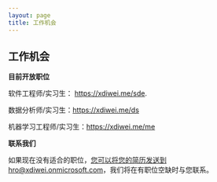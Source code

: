 ```yaml
---
layout: page
title: 工作机会
---
```

<div class="col-lg-12 text-center">
	<h2 class="section-heading text-uppercase">工作机会</h2>
</div>

**目前开放职位**

软件工程师/实习生： <https://xdiwei.me/sde>.

数据分析师/实习生：<https://xdiwei.me/ds>

机器学习工程师/实习生：<https://xdiwei.me/me>

**联系我们**

如果现在没有适合的职位，您可以将您的简历发送到hro@xdiwei.onmicrosoft.com，我们将在有职位空缺时与您联系。
